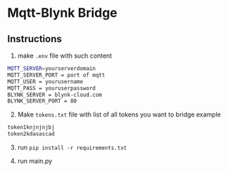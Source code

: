 # Mqtt-Blynk Bridge

## Instructions

1. make `.env` file with such content

```bash
MQTT_SERVER=yourserverdomain
MQTT_SERVER_PORT = port of mqtt
MQTT_USER = yourusername
MQTT_PASS = youruserpassword
BLYNK_SERVER = blynk-cloud.com
BLYNK_SERVER_PORT = 80
```

2. Make `tokens.txt` file with list of all tokens you want to bridge
example

```txt
token1knjnjnjbj
token2kdasascad
```

3. run `pip install -r requirements.txt`

4. run main.py

